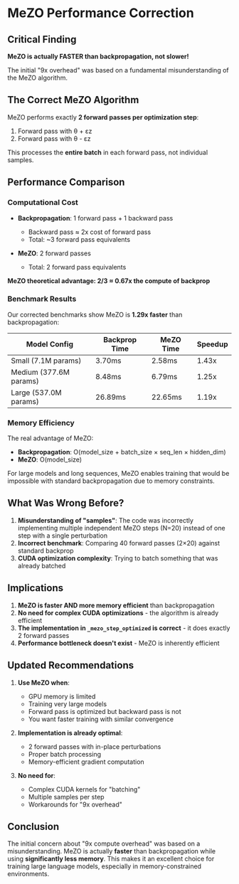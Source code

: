 # MeZO Performance Correction

## Critical Finding

**MeZO is actually FASTER than backpropagation, not slower!**

The initial "9x overhead" was based on a fundamental misunderstanding of the MeZO algorithm. 

## The Correct MeZO Algorithm

MeZO performs exactly **2 forward passes per optimization step**:
1. Forward pass with θ + εz
2. Forward pass with θ - εz

This processes the **entire batch** in each forward pass, not individual samples.

## Performance Comparison

### Computational Cost
- **Backpropagation**: 1 forward pass + 1 backward pass
  - Backward pass ≈ 2x cost of forward pass
  - Total: ~3 forward pass equivalents

- **MeZO**: 2 forward passes
  - Total: 2 forward pass equivalents

**MeZO theoretical advantage: 2/3 ≈ 0.67x the compute of backprop**

### Benchmark Results

Our corrected benchmarks show MeZO is **1.29x faster** than backpropagation:

| Model Config | Backprop Time | MeZO Time | Speedup |
|--------------|---------------|-----------|---------|
| Small (7.1M params) | 3.70ms | 2.58ms | 1.43x |
| Medium (377.6M params) | 8.48ms | 6.79ms | 1.25x |
| Large (537.0M params) | 26.89ms | 22.65ms | 1.19x |

### Memory Efficiency

The real advantage of MeZO:
- **Backpropagation**: O(model_size + batch_size × seq_len × hidden_dim)
- **MeZO**: O(model_size)

For large models and long sequences, MeZO enables training that would be impossible with standard backpropagation due to memory constraints.

## What Was Wrong Before?

1. **Misunderstanding of "samples"**: The code was incorrectly implementing multiple independent MeZO steps (N=20) instead of one step with a single perturbation
2. **Incorrect benchmark**: Comparing 40 forward passes (2×20) against standard backprop
3. **CUDA optimization complexity**: Trying to batch something that was already batched

## Implications

1. **MeZO is faster AND more memory efficient** than backpropagation
2. **No need for complex CUDA optimizations** - the algorithm is already efficient
3. **The implementation in `_mezo_step_optimized` is correct** - it does exactly 2 forward passes
4. **Performance bottleneck doesn't exist** - MeZO is inherently efficient

## Updated Recommendations

1. **Use MeZO when**:
   - GPU memory is limited
   - Training very large models
   - Forward pass is optimized but backward pass is not
   - You want faster training with similar convergence

2. **Implementation is already optimal**:
   - 2 forward passes with in-place perturbations
   - Proper batch processing
   - Memory-efficient gradient computation

3. **No need for**:
   - Complex CUDA kernels for "batching"
   - Multiple samples per step
   - Workarounds for "9x overhead"

## Conclusion

The initial concern about "9x compute overhead" was based on a misunderstanding. MeZO is actually **faster** than backpropagation while using **significantly less memory**. This makes it an excellent choice for training large language models, especially in memory-constrained environments.